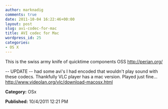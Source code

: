 ```yaml
---
author: marknadig
comments: true
date: 2011-10-04 16:22:46+00:00
layout: post
slug: avi-codec-for-mac
title: AVI codec for Mac
wordpress_id: 25
categories:
- OS X
---
```


This is the swiss army knife of quicktime components
OSS 
http://perian.org/ 



-- UPDATE -- had some avi's I had encoded that wouldn't play sound with these codecs. Thankfully VLC player has a mac version. Played just fine...
http://www.videolan.org/vlc/download-macosx.html




**Category:** OSx




**Published:** 10/4/2011 12:21 PM



